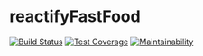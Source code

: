 # reactifyFastFood

[![Build Status](https://travis-ci.org/Nta1e/reactifyFastFood.svg?branch=develop)](https://travis-ci.org/Nta1e/reactifyFastFood)
[![Test Coverage](https://api.codeclimate.com/v1/badges/ace0247261561e62e5fa/test_coverage)](https://codeclimate.com/github/Nta1e/reactifyFastFood/test_coverage)
[![Maintainability](https://api.codeclimate.com/v1/badges/ace0247261561e62e5fa/maintainability)](https://codeclimate.com/github/Nta1e/reactifyFastFood/maintainability)
